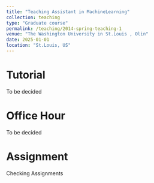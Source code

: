 ```yaml
---
title: "Teaching Assistant in MachineLearning"
collection: teaching
type: "Graduate course"
permalink: /teaching/2014-spring-teaching-1
venue: "The Washington University in St.Louis , Olin"
date: 2025-01-01
location: "St.Louis, US"
---
```



Tutorial
======
To be decided

Office Hour
======
To be decided

Assignment
======
Checking Assignments
